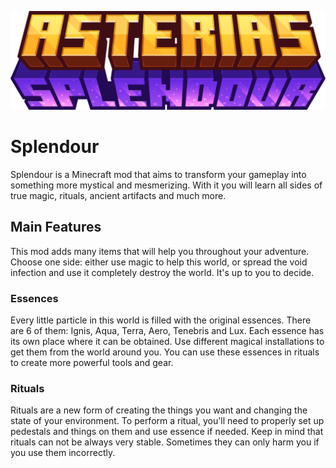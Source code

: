 ![Asterias Splendour mod logo](/mod_page/splendour_logo.png)

# Splendour
Splendour is a Minecraft mod that aims to transform your gameplay into something more mystical and mesmerizing. With it you will learn all sides of true magic, rituals, ancient artifacts and much more.

## Main Features
This mod adds many items that will help you throughout your adventure.
Choose one side: either use magic to help this world, or spread the void infection and use it completely destroy the world. It's up to you to decide.

### Essences
Every little particle in this world is filled with the original essences. There are 6 of them: Ignis, Aqua, Terra, Aero, Tenebris and Lux. 
Each essence has its own place where it can be obtained. Use different magical installations to get them from the world around you. 
You can use these essences in rituals to create more powerful tools and gear.

### Rituals
Rituals are a new form of creating the things you want and changing the state of your environment. 
To perform a ritual, you'll need to properly set up pedestals and things on them and use essence if needed.
Keep in mind that rituals can not be always very stable. Sometimes they can only harm you if you use them incorrectly.